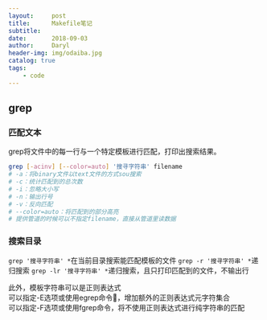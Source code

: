 ```yaml
---
layout:     post
title:      Makefile笔记
subtitle:   
date:       2018-09-03
author:     Daryl
header-img: img/odaiba.jpg
catalog: true
tags:
    - code
---
```


## grep

### 匹配文本

grep将文件中的每一行与一个特定模板进行匹配，打印出搜索结果。

```bash
grep [-acinv] [--color=auto] '搜寻字符串' filename
# -a：将binary文件以text文件的方式sou搜索
# -c：统计匹配到的总次数
# -i：忽略大小写
# -n：输出行号
# -v：反向匹配
# --color=auto：将匹配到的部分高亮
# 提供管道的时候可以不指定filename，直接从管道里读数据
```

### 搜索目录

`grep '搜寻字符串' *`在当前目录搜索能匹配模板的文件
`grep -r '搜寻字符串' *`递归搜索
`grep -lr '搜寻字符串' *`递归搜索，且只打印匹配到的文件，不输出行


此外，模板字符串可以是正则表达式  
可以指定-E选项或使用egrep命令，增加额外的正则表达式元字符集合  
可以指定-F选项或使用fgrep命令，将不使用正则表达式进行纯字符串的匹配



